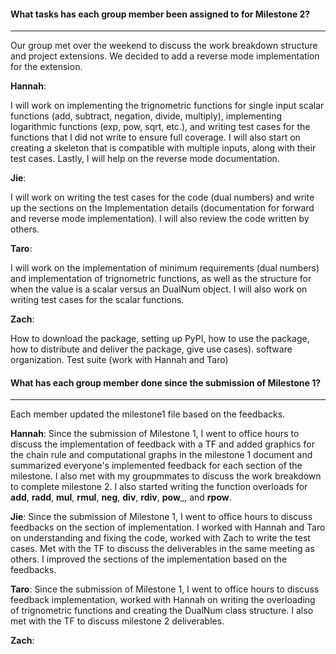 #### What tasks has each group member been assigned to for Milestone 2?
***

Our group met over the weekend to discuss the work breakdown structure and project extensions. We decided to add a reverse mode implementation for the extension.

__**Hannah**__: 

I will work on implementing the trignometric functions for single input scalar functions (add, subtract, negation, divide, multiply), implementing logarithmic functions (exp, pow, sqrt, etc.), and writing test cases for the functions that I did not write to ensure full coverage. I will also start on creating a skeleton that is compatible with multiple inputs, along with their test cases. Lastly, I will help on the reverse mode documentation. 

 
__**Jie**__:

I will work on writing the test cases for the code (dual numbers) and write up the sections on the Implementation details (documentation for forward and reverse mode implementation). I will also review the code written by others. 

__**Taro**__:

I will work on the implementation of minimum requirements (dual numbers) and implementation of trignometric functions, as well as the structure for when the value is a scalar versus an DualNum object. I will also work on writing test cases for the scalar functions.  

__**Zach**__: 

How to download the package, setting up PyPI, how to use the package, how to distribute and deliver the package, give use cases). software organization. Test suite (work with Hannah and Taro)


#### What has each group member done since the submission of Milestone 1?
***

Each member updated the milestone1 file based on the feedbacks. 

__**Hannah**__:
Since the submission of Milestone 1, I went to office hours to discuss the implementation of feedback with a TF and added graphics for the chain rule and computational graphs in the milestone 1 document and summarized everyone's implemented feedback for each section of the milestone. I also met with my groupmmates to discuss the work breakdown to complete milestone 2. I also started writing the function overloads for __add__, __radd__, __mul__, __rmul__, __neg__, __div__, __rdiv__, __pow___, and __rpow__.

__**Jie**__:
Since the submission of Milestone 1, I went to office hours to discuss feedbacks on the section of implementation. I worked with Hannah and Taro on understanding and fixing the code, worked with Zach to write the test cases. Met with the TF to discuss the deliverables in the same meeting as others. I improved the sections of the implementation based on the feedbacks. 

__**Taro**__:
Since the submission of Milestone 1, I went to office hours to discuss feedback implementation, worked with Hannah on writing the overloading of trignometric functions and creating the DualNum class structure. I also met with the TF to discuss milestone 2 deliverables.

__**Zach**__:

